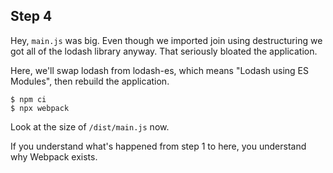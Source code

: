 ## Step 4

Hey, `main.js` was big. Even though we imported join using destructuring we got all of the lodash library anyway. That seriously bloated the application.

Here, we'll swap lodash from lodash-es, which means "Lodash using ES Modules", then rebuild the application.

```
$ npm ci
$ npx webpack
```

Look at the size of `/dist/main.js` now.

If you understand what's happened from step 1 to here, you understand why Webpack exists.